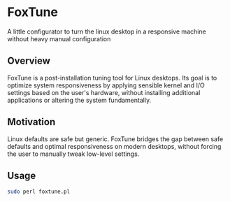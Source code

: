 # FoxTune

A little configurator to turn the linux desktop in a responsive machine without heavy manual configuration

## Overview

FoxTune is a post-installation tuning tool for Linux desktops. Its goal is to optimize system responsiveness by applying sensible kernel and I/O settings based on the user's hardware, without installing additional applications or altering the system fundamentally.

## Motivation

Linux defaults are safe but generic. FoxTune bridges the gap between safe defaults and optimal responsiveness on modern desktops, without forcing the user to manually tweak low-level settings.

## Usage

```bash
sudo perl foxtune.pl
```
